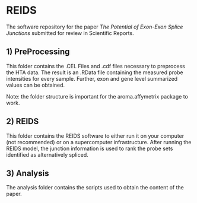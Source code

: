 # REIDS
The software repository for the paper *The Potential of Exon-Exon Splice Junctions* submitted for review in Scientific Reports.

## 1) PreProcessing
This folder contains the .CEL Files and .cdf files necessary to preprocess the HTA data.
The result is an .RData file containing the measured probe intensities for every sample.
Further, exon and gene level summarized values can be obtained.
	
Note: the folder structure is important for the aroma.affymetrix package to work.
	
	
## 2) REIDS
This folder contains the REIDS software to either run it on your computer (not recommended) or on a supercomputer infrastructure.
After running the REIDS model, the junction information is used to rank the probe sets identified as alternatively spliced.
	
	
## 3) Analysis
The analysis folder contains the scripts used to obtain the content of the paper.
